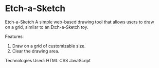 # Etch-a-Sketch
Etch-a-Sketch
A simple web-based drawing tool that allows users to draw on a grid, similar to an Etch-a-Sketch toy.

Features:
1. Draw on a grid of customizable size.
2. Clear the drawing area.

Technologies Used:
HTML
CSS
JavaScript
